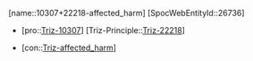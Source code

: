 ﻿---
type: TrizContradiction
aliases:
- 10307+22218-affected_harm
license: CC BY-SA 4.0
copyright: https://github.com/SpocWeb
IsDeleted: false
IsReadOnly: false
Confidential: public
tags: 
- Triz/Contradiction
---
[name::10307+22218-affected_harm]
[SpocWebEntityId::26736]
+ [pro::[Triz-10307](Triz-10307)]
[Triz-Principle::[Triz-22218](Triz-22218)]
- [con::[Triz-affected_harm](tech/Triz/Parameter/Triz-affected_harm.md)]

